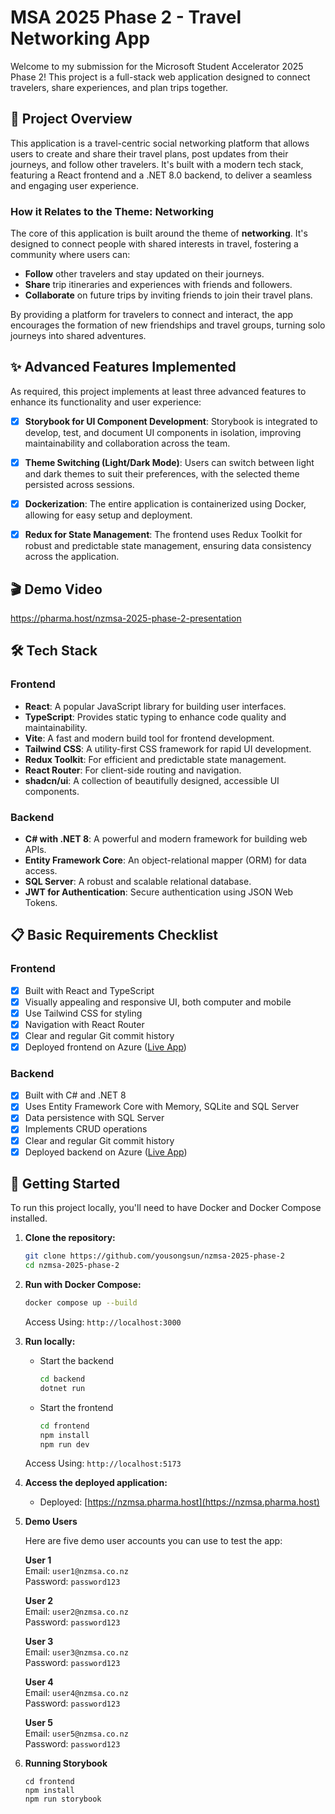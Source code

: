 # MSA 2025 Phase 2 - Travel Networking App

Welcome to my submission for the Microsoft Student Accelerator 2025 Phase 2! This project is a full-stack web application designed to connect travelers, share experiences, and plan trips together.

## 🚀 Project Overview

This application is a travel-centric social networking platform that allows users to create and share their travel plans, post updates from their journeys, and follow other travelers. It's built with a modern tech stack, featuring a React frontend and a .NET 8.0 backend, to deliver a seamless and engaging user experience.

### How it Relates to the Theme: **Networking**

The core of this application is built around the theme of **networking**. It's designed to connect people with shared interests in travel, fostering a community where users can:
-   **Follow** other travelers and stay updated on their journeys.
-   **Share** trip itineraries and experiences with friends and followers.
-   **Collaborate** on future trips by inviting friends to join their travel plans.

By providing a platform for travelers to connect and interact, the app encourages the formation of new friendships and travel groups, turning solo journeys into shared adventures.

## ✨ Advanced Features Implemented

As required, this project implements at least three advanced features to enhance its functionality and user experience:

-   [x] **Storybook for UI Component Development**: Storybook is integrated to develop, test, and document UI components in isolation, improving maintainability and collaboration across the team.
-   [x] **Theme Switching (Light/Dark Mode)**: Users can switch between light and dark themes to suit their preferences, with the selected theme persisted across sessions.
-   [x] **Dockerization**: The entire application is containerized using Docker, allowing for easy setup and deployment.
-   [x] **Redux for State Management**: The frontend uses Redux Toolkit for robust and predictable state management, ensuring data consistency across the application.


## 🎬 Demo Video

https://pharma.host/nzmsa-2025-phase-2-presentation

## 🛠️ Tech Stack

### Frontend
-   **React**: A popular JavaScript library for building user interfaces.
-   **TypeScript**: Provides static typing to enhance code quality and maintainability.
-   **Vite**: A fast and modern build tool for frontend development.
-   **Tailwind CSS**: A utility-first CSS framework for rapid UI development.
-   **Redux Toolkit**: For efficient and predictable state management.
-   **React Router**: For client-side routing and navigation.
-   **shadcn/ui**: A collection of beautifully designed, accessible UI components.

### Backend
-   **C# with .NET 8**: A powerful and modern framework for building web APIs.
-   **Entity Framework Core**: An object-relational mapper (ORM) for data access.
-   **SQL Server**: A robust and scalable relational database.
-   **JWT for Authentication**: Secure authentication using JSON Web Tokens.

## 📋 Basic Requirements Checklist

### Frontend
-   [x] Built with React and TypeScript
-   [x] Visually appealing and responsive UI, both computer and mobile
-   [x] Use Tailwind CSS for styling
-   [x] Navigation with React Router
-   [x] Clear and regular Git commit history
-   [x] Deployed frontend on Azure ([Live App](https://nzmsa.pharma.host))

### Backend
-   [x] Built with C# and .NET 8
-   [x] Uses Entity Framework Core with Memory, SQLite and SQL Server
-   [x] Data persistence with SQL Server
-   [x] Implements CRUD operations
-   [x] Clear and regular Git commit history
-   [x] Deployed backend on Azure ([Live App](https://nzmsa.pharma.host))

## 🚀 Getting Started

To run this project locally, you'll need to have Docker and Docker Compose installed.

1.  **Clone the repository:**
    ```bash
    git clone https://github.com/yousongsun/nzmsa-2025-phase-2
    cd nzmsa-2025-phase-2
    ```

2.  **Run with Docker Compose:**
    ```bash
    docker compose up --build

    ```
    Access Using: `http://localhost:3000`


3.  **Run locally:**
    -   Start the backend
        ```bash
        cd backend
        dotnet run
        ```
    -   Start the frontend
        ```bash
        cd frontend
        npm install
        npm run dev
        ```
    Access Using: `http://localhost:5173`


4.  **Access the deployed application:**
    -   Deployed: [https://nzmsa.pharma.host](https://nzmsa.pharma.host)


5. **Demo Users**

    Here are five demo user accounts you can use to test the app:

    **User 1**  
    Email: `user1@nzmsa.co.nz`  
    Password: `password123`

    **User 2**  
    Email: `user2@nzmsa.co.nz`  
    Password: `password123`

    **User 3**  
    Email: `user3@nzmsa.co.nz`  
    Password: `password123`

    **User 4**  
    Email: `user4@nzmsa.co.nz`  
    Password: `password123`

    **User 5**  
    Email: `user5@nzmsa.co.nz`  
    Password: `password123`


5. **Running Storybook**

    ```
    cd frontend
    npm install
    npm run storybook
    ```
